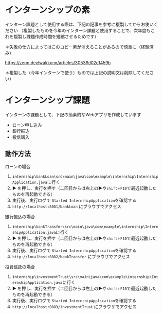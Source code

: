 # インターンシップの素
インターン課題として使用する際は、下記の記事を参考に複製してからお使いください
（複製したものを今年のインターン課題と使用することで、次年度もこれを複製し課題作成時間を短縮させるためです）

＊失敗の仕方によってはこのコピー素が消えることがあるので慎重に（経験済み）

https://zenn.dev/wakkunn/articles/30539d02c1459b

＊複製した（今年インターンで使う）ものでは上記の説明文は削除してください）

# インターンシップ課題
インターンの課題として、下記の簡素的なWebアプリを作成しています
- ローン申し込み
- 銀行振込
- 投信購入

## 動作方法
ローンの場合
1. `internship\bankLoan\src\main\java\com\example\internship\InternshipApplication.java`に行く
2. ▶ を押し、実行を押す（二回目からは右上の▶や`shift`+`F10`で最近起動したものを再起動できる）
3. 実行後、実行ログで `Started InternshipApplication`を確認する
4. `http://localhost:8081/bankLoan` にブラウザでアクセス

銀行振込の場合
1. `internship\bankTransfer\src\main\java\com\example\internship\InternshipApplication.java`に行く
2. ▶ を押し、実行を押す（二回目からは右上の▶や`shift`+`F10`で最近起動したものを再起動できる）
3. 実行後、実行ログで `Started InternshipApplication`を確認する
4. `http://localhost:8082/bankTransfer` にブラウザでアクセス

投資信託の場合
1. `internship\investmentTrust\src\main\java\com\example\internship\InternshipApplication.java`に行く
2. ▶ を押し、実行を押す（二回目からは右上の▶や`shift`+`F10`で最近起動したものを再起動できる）
3. 実行後、実行ログで `Started InternshipApplication`を確認する
4. `http://localhost:8083/investmentTrust` にブラウザでアクセス

